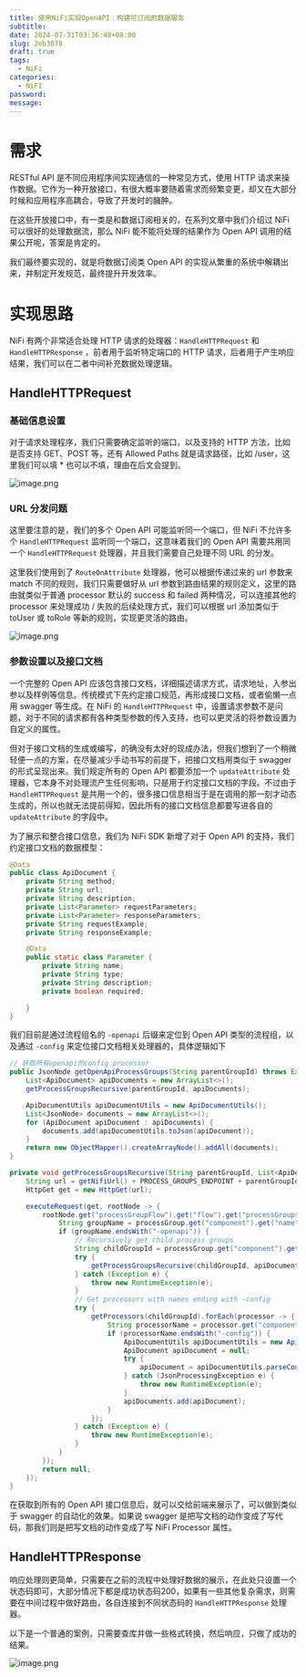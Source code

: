 ```yaml
---
title: 使用NiFi实现OpenAPI：构建可订阅的数据服务
subtitle: 
date: 2024-07-31T03:36:48+08:00
slug: 2eb3078
draft: true
tags:
  - NiFi
categories:
  - NiFI
password: 
message:
---
```

# 需求

RESTful API 是不同应用程序间实现通信的一种常见方式，使用 HTTP 请求来操作数据。它作为一种开放接口，有很大概率要随着需求而频繁变更，却又在大部分时候和应用程序高耦合，导致了开发时的臃肿。

在这些开放接口中，有一类是和数据订阅相关的，在系列文章中我们介绍过 NiFi 可以很好的处理数据流，那么 NiFi 能不能将处理的结果作为 Open API 调用的结果公开呢，答案是肯定的。

我们最终要实现的，就是将数据订阅类 Open API 的实现从繁重的系统中解耦出来，并制定开发规范，最终提升开发效率。

# 实现思路

NiFi 有两个非常适合处理 HTTP 请求的处理器：`HandleHTTPRequest` 和 `HandleHTTPResponse` ，前者用于监听特定端口的 HTTP 请求，后者用于产生响应结果，我们可以在二者中间补充数据处理逻辑。

## HandleHTTPRequest

### 基础信息设置

对于请求处理程序，我们只需要确定监听的端口，以及支持的 HTTP 方法，比如是否支持 GET、POST 等，还有 Allowed Paths 就是请求路径，比如 /user，这里我们可以填 * 也可以不填，理由在后文会提到。

![image.png](https://obsidian-img-1300316500.cos.ap-shanghai.myqcloud.com/cattail/obsidian/pic/202407310447615.png)

### URL 分发问题

这里要注意的是，我们的多个 Open API 可能监听同一个端口，但 NiFi 不允许多个 `HandleHTTPRequest` 监听同一个端口，这意味着我们的 Open API 需要共用同一个 `HandleHTTPRequest` 处理器，并且我们需要自己处理不同 URL 的分发。

这里我们使用到了 `RouteOnAttribute` 处理器，他可以根据传递过来的 url 参数来 match 不同的规则，我们只需要做好从 url 参数到路由结果的规则定义，这里的路由就类似于普通 processor 默认的 success 和 failed 两种情况，可以连接其他的 processor 来处理成功 / 失败的后续处理方式，我们可以根据 url 添加类似于 toUser 或 toRole 等新的规则，实现更灵活的路由。

![image.png](https://obsidian-img-1300316500.cos.ap-shanghai.myqcloud.com/cattail/obsidian/pic/202407241804294.png)
 
### 参数设置以及接口文档

一个完整的 Open API 应该包含接口文档，详细描述请求方式，请求地址，入参出参以及样例等信息。传统模式下先约定接口规范，再形成接口文档，或者偷懒一点用 swagger 等生成。在 NiFi 的 `HandleHTTPRequest` 中，设置请求参数不是问题，对于不同的请求都有各种类型参数的传入支持，也可以更灵活的将参数设置为自定义的属性。

但对于接口文档的生成或编写，的确没有太好的现成办法，但我们想到了一个稍微轻便一点的方案，在尽量减少手动书写的前提下，把接口文档用类似于 swagger 的形式呈现出来。我们规定所有的 Open API 都要添加一个 `updateAttribute` 处理器，它本身不对处理流产生任何影响，只是用于约定接口文档的字段。不过由于 `HandleHTTPRequest` 是共用一个的，很多接口信息相当于是在调用的那一刻才动态生成的，所以也就无法提前得知，因此所有的接口文档信息都要写进各自的 `updateAttribute` 的字段中。

为了展示和整合接口信息，我们为 NiFi SDK 新增了对于 Open API 的支持，我们约定接口文档的数据模型：

```Java
@Data
public class ApiDocument {
    private String method;
    private String url;
    private String description;
    private List<Parameter> requestParameters;
    private List<Parameter> responseParameters;
    private String requestExample;
    private String responseExample;

    @Data
    public static class Parameter {
        private String name;
        private String type;
        private String description;
        private boolean required;

    }
}
```

我们目前是通过流程组名的 `-openapi` 后缀来定位到 Open API 类型的流程组，以及通过 `-config` 来定位接口文档相关处理器的，具体逻辑如下

```Java
// 获取所有openapi的config processor
public JsonNode getOpenApiProcessGroups(String parentGroupId) throws Exception {
	List<ApiDocument> apiDocuments = new ArrayList<>();
	getProcessGroupsRecursive(parentGroupId, apiDocuments);

	ApiDocumentUtils apiDocumentUtils = new ApiDocumentUtils();
	List<JsonNode> documents = new ArrayList<>();
	for (ApiDocument apiDocument : apiDocuments) {
		documents.add(apiDocumentUtils.toJson(apiDocument));
	}
	return new ObjectMapper().createArrayNode().addAll(documents);
}

private void getProcessGroupsRecursive(String parentGroupId, List<ApiDocument> apiDocuments) throws Exception {
	String url = getNifiUrl() + PROCESS_GROUPS_ENDPOINT + parentGroupId;
	HttpGet get = new HttpGet(url);

	executeRequest(get, rootNode -> {
		rootNode.get("processGroupFlow").get("flow").get("processGroups").forEach(processGroup -> {
			String groupName = processGroup.get("component").get("name").asText();
			if (groupName.endsWith("-openapi")) {
				// Recursively get child process groups
				String childGroupId = processGroup.get("component").get("id").asText();
				try {
					getProcessGroupsRecursive(childGroupId, apiDocuments);
				} catch (Exception e) {
					throw new RuntimeException(e);
				}
				// Get processors with names ending with -config
				try {
					getProcessors(childGroupId).forEach(processor -> {
						String processorName = processor.get("component").get("name").asText();
						if (processorName.endsWith("-config")) {
							ApiDocumentUtils apiDocumentUtils = new ApiDocumentUtils();
							ApiDocument apiDocument = null;
							try {
								apiDocument = apiDocumentUtils.parseConfigProcessor(processor);
							} catch (JsonProcessingException e) {
								throw new RuntimeException(e);
							}
							apiDocuments.add(apiDocument);
						}
					});
				} catch (Exception e) {
					throw new RuntimeException(e);
				}
			}
		});
		return null;
	});
}
```

在获取到所有的 Open API 接口信息后，就可以交给前端来展示了，可以做到类似于 swagger 的自动化的效果。如果说 swagger 是把写文档的动作变成了写代码，那我们则是把写文档的动作变成了写 NiFi Processor 属性。

## HandleHTTPResponse

响应处理则更简单，只需要在之前的流程中处理好数据的展示，在此处只设置一个状态码即可，大部分情况下都是成功状态码200，如果有一些其他复杂需求，则需要在中间过程中做好路由，各自连接到不同状态码的 `HandleHTTPResponse` 处理器。

以下是一个普通的案例，只需要查库并做一些格式转换，然后响应，只做了成功的结果。

![image.png](https://obsidian-img-1300316500.cos.ap-shanghai.myqcloud.com/cattail/obsidian/pic/202407241804994.png)